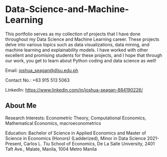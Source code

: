 # Data-Science-and-Machine-Learning

This portfolio serves as my collection of projects that I have done throughout my Data Science and Machine Learning career. These projects delve into various topics such as data visualizations, data mining, and machine learning and explainability models. I have worked with other excellent and promising students for these projects, and I hope that through our work, you get to learn about Python coding and data science as well!

Email: joshua_seagan@dlsu.edu.ph

Contact No.: +63 915 513 5063

LinkedIn: https://www.linkedin.com/in/joshua-seagan-884190226/

## About Me

Research Interests:
Econometric Theory, Computational Economics, Mathematical Economics, macroeconometrics

Education:
Bachelor of Science in Applied Economics and Master of Science in Economics (Honors) (Ladderized), Minor in Data Science
2021-Present, Carlos L. Tiu School of Economics, De La Salle University, 2401 Taft Ave., Malate, Manila, 1004 Metro Manila

